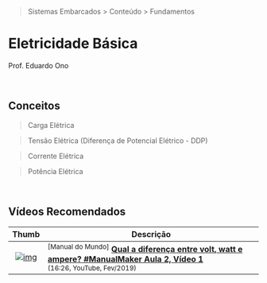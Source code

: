 > Sistemas Embarcados > Conteúdo > Fundamentos

# Eletricidade Básica

Prof. Eduardo Ono

<br>

## Conceitos

> Carga Elétrica

> Tensão Elétrica (Diferença de Potencial Elétrico - DDP)

> Corrente Elétrica

> Potência Elétrica

<br>

## Vídeos Recomendados

| Thumb | Descrição |
| :-: | --- |
| [![img](https://img.youtube.com/vi/JtttnL28m3Q/default.jpg)](https://www.youtube.com/watch?v=JtttnL28m3Q "Qual a diferença entre volt, watt e ampere? #ManualMaker Aula 2, Vídeo 1") | <sup>[Manual do Mundo]</sup> [__Qual a diferença entre volt, watt e ampere? #ManualMaker Aula 2, Vídeo 1__](https://www.youtube.com/watch?v=JtttnL28m3Q) <br> <sub>(16:26, YouTube, Fev/2019)</sub>

<br>

